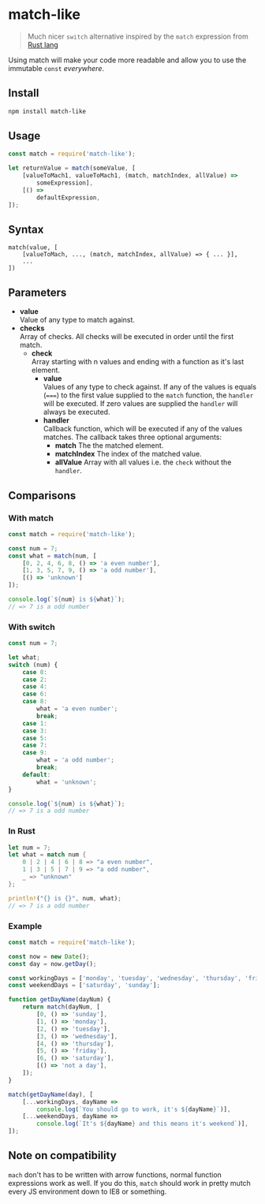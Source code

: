 # match-like
> Much nicer `switch` alternative inspired by the `match`
expression from [Rust lang](https://www.rust-lang.org)

Using match will make your code more readable and allow
you to use the immutable `const` *everywhere*.

## Install
```sh
npm install match-like
```

## Usage
```js
const match = require('match-like');

let returnValue = match(someValue, [
    [valueToMach1, valueToMach1, (match, matchIndex, allValue) =>
        someExpression],
    [() =>
        defaultExpression,
]);

```

## Syntax
```
match(value, [
    [valueToMach, ..., (match, matchIndex, allValue) => { ... }],
    ...
])
```

## Parameters
- **value**  
  Value of any type to match against.
- **checks**  
  Array of checks. All checks will be executed in order
  until the first match.
    - **check**  
      Array starting with n values and ending
      with a function as it's last element.
        - **value**  
          Values of any type to check against. If any of
          the values is equals (`===`) to the first value
          supplied to the `match` function, the `handler`
          will be executed. If zero values are supplied
          the `handler` will always be executed.
        - **handler**  
          Callback function, which will be executed if any
          of the values matches. The callback takes three
          optional arguments:
            - **match**
              The the matched element.
            - **matchIndex**
              The index of the matched value.
            - **allValue**
              Array with all values i.e. the `check` without
              the `handler`.

## Comparisons

### With match

```js
const match = require('match-like');

const num = 7;
const what = match(num, [
    [0, 2, 4, 6, 8, () => 'a even number'],
    [1, 3, 5, 7, 9, () => 'a odd number'],
    [() => 'unknown']
]);

console.log(`${num} is ${what}`);
// => 7 is a odd number
```

### With switch

```js
const num = 7;

let what;
switch (num) {
    case 0:
    case 2:
    case 4:
    case 6:
    case 8:
        what = 'a even number';
        break;
    case 1:
    case 3:
    case 5:
    case 7:
    case 9:
        what = 'a odd number';
        break;
    default:
        what = 'unknown';
}

console.log(`${num} is ${what}`);
// => 7 is a odd number
```

### In Rust

```rust
let num = 7;
let what = match num {
    0 | 2 | 4 | 6 | 8 => "a even number",
    1 | 3 | 5 | 7 | 9 => "a odd number",
    _ => "unknown"
};

println!("{} is {}", num, what);
// => 7 is a odd number
```

### Example

```js
const match = require('match-like');

const now = new Date();
const day = now.getDay();

const workingDays = ['monday', 'tuesday', 'wednesday', 'thursday', 'friday'];
const weekendDays = ['saturday', 'sunday'];

function getDayName(dayNum) {
    return match(dayNum, [
        [0, () => 'sunday'],
        [1, () => 'monday'],
        [2, () => 'tuesday'],
        [3, () => 'wednesday'],
        [4, () => 'thursday'],
        [5, () => 'friday'],
        [6, () => 'saturday'],
        [() => 'not a day'],
    ]);
}

match(getDayName(day), [
    [...workingDays, dayName =>
        console.log(`You should go to work, it's ${dayName}`)],
    [...weekendDays, dayName =>
        console.log(`It's ${dayName} and this means it's weekend`)],
]);
```
## Note on compatibility
`mach` don't has to be written with arrow functions, normal
function expressions work as well. If you do this, `match`
should work in pretty mutch every JS environment down to IE8
or something.
